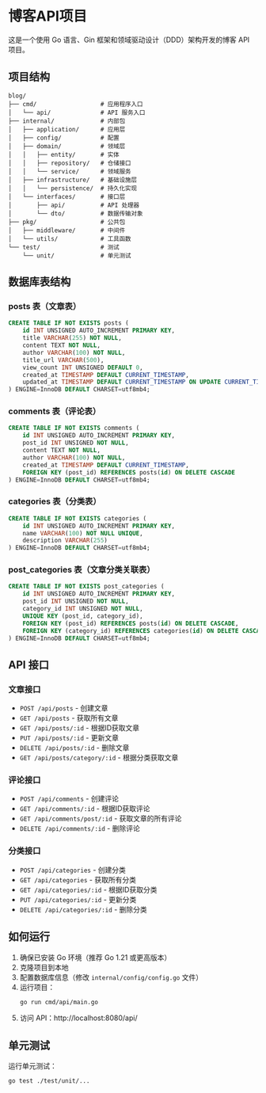 # 博客API项目

这是一个使用 Go 语言、Gin 框架和领域驱动设计（DDD）架构开发的博客 API 项目。

## 项目结构

```
blog/
├── cmd/                  # 应用程序入口
│   └── api/              # API 服务入口
├── internal/             # 内部包
│   ├── application/      # 应用层
│   ├── config/           # 配置
│   ├── domain/           # 领域层
│   │   ├── entity/       # 实体
│   │   ├── repository/   # 仓储接口
│   │   └── service/      # 领域服务
│   ├── infrastructure/   # 基础设施层
│   │   └── persistence/  # 持久化实现
│   └── interfaces/       # 接口层
│       ├── api/          # API 处理器
│       └── dto/          # 数据传输对象
├── pkg/                  # 公共包
│   ├── middleware/       # 中间件
│   └── utils/            # 工具函数
└── test/                 # 测试
    └── unit/             # 单元测试
```

## 数据库表结构

### posts 表（文章表）
```sql
CREATE TABLE IF NOT EXISTS posts (
    id INT UNSIGNED AUTO_INCREMENT PRIMARY KEY,
    title VARCHAR(255) NOT NULL,
    content TEXT NOT NULL,
    author VARCHAR(100) NOT NULL,
    title_url VARCHAR(500),
    view_count INT UNSIGNED DEFAULT 0,
    created_at TIMESTAMP DEFAULT CURRENT_TIMESTAMP,
    updated_at TIMESTAMP DEFAULT CURRENT_TIMESTAMP ON UPDATE CURRENT_TIMESTAMP
) ENGINE=InnoDB DEFAULT CHARSET=utf8mb4;
```

### comments 表（评论表）
```sql
CREATE TABLE IF NOT EXISTS comments (
    id INT UNSIGNED AUTO_INCREMENT PRIMARY KEY,
    post_id INT UNSIGNED NOT NULL,
    content TEXT NOT NULL,
    author VARCHAR(100) NOT NULL,
    created_at TIMESTAMP DEFAULT CURRENT_TIMESTAMP,
    FOREIGN KEY (post_id) REFERENCES posts(id) ON DELETE CASCADE
) ENGINE=InnoDB DEFAULT CHARSET=utf8mb4;
```

### categories 表（分类表）
```sql
CREATE TABLE IF NOT EXISTS categories (
    id INT UNSIGNED AUTO_INCREMENT PRIMARY KEY,
    name VARCHAR(100) NOT NULL UNIQUE,
    description VARCHAR(255)
) ENGINE=InnoDB DEFAULT CHARSET=utf8mb4;
```

### post_categories 表（文章分类关联表）
```sql
CREATE TABLE IF NOT EXISTS post_categories (
    id INT UNSIGNED AUTO_INCREMENT PRIMARY KEY,
    post_id INT UNSIGNED NOT NULL,
    category_id INT UNSIGNED NOT NULL,
    UNIQUE KEY (post_id, category_id),
    FOREIGN KEY (post_id) REFERENCES posts(id) ON DELETE CASCADE,
    FOREIGN KEY (category_id) REFERENCES categories(id) ON DELETE CASCADE
) ENGINE=InnoDB DEFAULT CHARSET=utf8mb4;
```

## API 接口

### 文章接口
- `POST /api/posts` - 创建文章
- `GET /api/posts` - 获取所有文章
- `GET /api/posts/:id` - 根据ID获取文章
- `PUT /api/posts/:id` - 更新文章
- `DELETE /api/posts/:id` - 删除文章
- `GET /api/posts/category/:id` - 根据分类获取文章

### 评论接口
- `POST /api/comments` - 创建评论
- `GET /api/comments/:id` - 根据ID获取评论
- `GET /api/comments/post/:id` - 获取文章的所有评论
- `DELETE /api/comments/:id` - 删除评论

### 分类接口
- `POST /api/categories` - 创建分类
- `GET /api/categories` - 获取所有分类
- `GET /api/categories/:id` - 根据ID获取分类
- `PUT /api/categories/:id` - 更新分类
- `DELETE /api/categories/:id` - 删除分类

## 如何运行

1. 确保已安装 Go 环境（推荐 Go 1.21 或更高版本）
2. 克隆项目到本地
3. 配置数据库信息（修改 `internal/config/config.go` 文件）
4. 运行项目：
   ```bash
   go run cmd/api/main.go
   ```
5. 访问 API：http://localhost:8080/api/

## 单元测试

运行单元测试：
```bash
go test ./test/unit/...
``` 